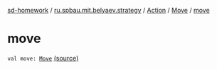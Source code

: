 [sd-homework](../../../index.md) / [ru.spbau.mit.belyaev.strategy](../../index.md) / [Action](../index.md) / [Move](index.md) / [move](.)

# move

`val move: `[`Move`](../../../ru.spbau.mit.belyaev.world/-move/index.md) [(source)](https://github.com/StasBel/sd-homework/blob/Roguelike/src/main/kotlin/ru/spbau/mit/belyaev/strategy/Action.kt#L23)